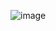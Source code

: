![image](https://github.com/Caio26Gualberto/Caio26Gualberto/assets/84203198/1f8c5424-a72e-4c68-af84-9791326c2555)
